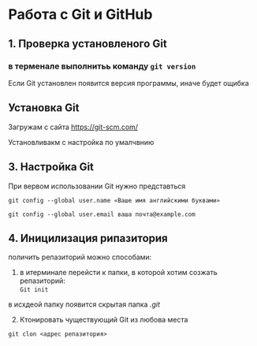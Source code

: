 # Работа c Git и GitHub

## 1. Проверка установленого Git 
### в терменале выполнитьь команду `git version`

Если Git установлен появится версия программы, иначе будет ощибка


## Установка Git 

Загружам с сайта https://git-scm.com/

Установливакм с настройка по умалчвнию 

## 3. Настройка Git 

При вервом использовании Git нужно представться 
```
git config --global user.name «Ваше имя английскими буквами»

git config --global user.email ваша почта@example.com
```


## 4. Иницилизация рипазитория  
поличить репазиторий можно способами:
1. в итерминале перейсти к папки, в которой хотим созжать репазиторий:  
`Git init`

в исхдеой папку появится скрытая папка *.git*

2. Ктонировать чуществующий Git из любова места 

`git clon <адрес репазитория>`
